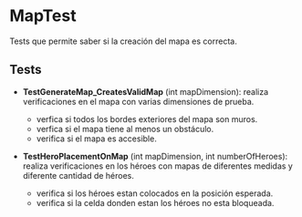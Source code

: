 # MapTest

Tests que permite saber si la creación del mapa es correcta.

## Tests

- **TestGenerateMap_CreatesValidMap** (int mapDimension): realiza verificaciones en el mapa con varias dimensiones de prueba.

  - verfica si todos los bordes exteriores del mapa son muros.
  - verfica si el mapa tiene al menos un obstáculo.
  - verifica si el mapa es accesible.
- **TestHeroPlacementOnMap** (int mapDimension, int numberOfHeroes): realiza verificaciones en los héroes con mapas de diferentes medidas y diferente cantidad de héroes.

  - verifica si los héroes estan colocados en la posición esperada.
  - verifica si la celda donden estan los héroes no esta bloqueada.
